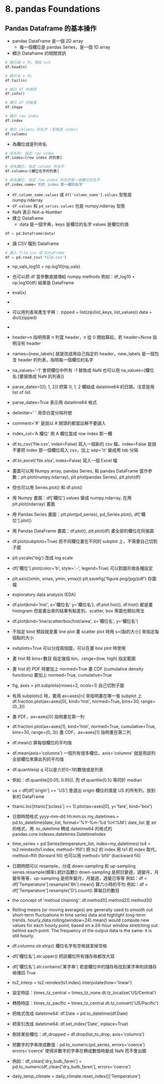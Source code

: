 # 8. pandas Foundations

## Pandas Dataframe 的基本操作
* pandas DataFrame 是一個 2D array 
  * 每一個欄位是 pandas Series，是一個 1D array
* 顯示 Dataframe 的相關資訊
```python
# 顯示頭 n 列，預設 n=5
df.head(n)

# 顯示末 n 列，
df.tail(n)

# 顯示 df 的資訊
df.info()

# 顯示 df 的維度
df.shape

# 顯示 row index
df.index

# 顯示 columns 的名字 (型態是 index)
df.columns
```
* 為欄位或是列命名
```python
# 命名列: 指定 row index
df.index=[row index 的列表]

# 命名欄位: 指定 column 的名字
df.columns=[欄位名字的列表]

# 命名欄位: 指定 row index 所在的那一個欄位的名字
df.index.name='列的 index 那一欄的名字'
```
* `df.column_name.values` 或 `df['column_name'].values` 型態是 numpy.ndarray
* `df.values` 和 `pd_series.values` 也是 numpy.ndarray 型態
* NaN 表示 Not-a-Number
* 建立 Dataframe
  * data 是一個字典，keys 是欄位的名字 values 是欄位的值
```python
df = pd.DataFrame(data)
```
* 讀 CSV 檔到 Dataframe
```python
# 讀入 file.csv 成 DataFrame
df = pd.read_csv('file.csv')
```

- np_vals_log10 = np.log10(np_vals)
- 也可以把 df 當參數直接傳給 numpy methods 例如：df_log10 = np.log10(df) 結果是 DataFrame
- eval(x)
-  
- 可以用列表來產生字典：
zipped = list(zip(list_keys, list_values))
data = dict(zipped)
- 
- header=n 指明用第 n 列當 header，n 從 0 開始算起，若 header=None 指明沒有 header
- names=[new_labels] 就是改成用自己指定的 header，new_labels 是一個包含 header 的列表，指明每一個欄位的名字
- na_values='-1' 會把欄位中所有 -1 替換成 NaN 也可以用 na_values={欄位名:[要替換成 NaN 的列表]}
- parse_dates=[[0, 1, 2]] 把第 0, 1, 2 欄組成 datatime64 的日期，注意是用 list of list
- parse_dates=True 表示用 datatime64 格式
- delimiter=' ' 用空白當分隔符號
- comment='#' 是說以 # 開頭的都當註解不要讀入
- index_col='A 欄位' 用 A 欄位當成 row index 那一欄
- df.to_csv('file.csv', index=False) 寫入一個新的 csv 檔，index=False 是說不要把 index 那一個欄位寫入 csv，加上 sep='\t' 變成用 tab 分隔
- df.to_excel('file.xlsx', index=False) 寫入一個 Excel 檔

- 畫圖可以用 Numpy array, pandas Series, 和 pandas DataFrame 當作參數：plt.plot(numpy.ndarray), plt.plot(pandas Series), plt.plot(df)
- 但也可以用 Series.plot() 和 df.plot()
- 用 Numpy 畫圖：df['欄位'].values 變成 numpy.ndarray, 在用 plt.plot(ndarray) 畫圖
- 用 Pandas Series 畫圖：plt.plot(pd_series), pd_Series.plot(), df['欄位'].plot()
- 用 Pandas DataFrame 畫圖：df.plot(), plt.plot(df) 畫全部的欄位在同張圖
- df.plot(subplots=True) 把不同欄位畫在不同的 subplot 上，不需要自己切割子圖
- plt.yscale('log') 改成 log scale
- df['欄位'].plot(color='b', style='.-', legend=True) 可以對圖形做各種設定
- plt.axis((xmin, xmax, ymin, ymax))
plt.savefig('figure.png/jpg/pdf') 存圖檔
- exploratory data analysis (EDA)
- df.plot(kind='hist', x='欄位名' y='欄位名'), df.plot.hist(), df.hist() 都是畫 histogram 但是畫出來的結果有點差別，scatter, box 等圖也類似用法
- df.plot(kind='line/scatter/box/hist/area', x='欄位名', y='欄位名')
- 不指定 kind 預設就是畫 line plot
畫 scatter plot 時用 s=[點的大小] 來指定每個點的大小
- subplots=True 可以分成兩個圖，可以在畫 box plot 時使用
- 畫 hist 時 bins=數目 指定幾個 bin，range=(low, high) 指定範圍
- 畫 hist 的 PDF 時要加上 normed=True 畫 CDF (cumulative density functions) 要加上 normed=True, cumulative=True
- fig, axes = plt.subplots(nrows=2, ncols=1) 自己切割子圖
- 有用 subplots() 時，要用 ax=axes[n] 來指明畫在哪一張 subplot 上
df.fraction.plot(ax=axes[0], kind='hist', normed=True, bins=30, range=(0,.3))
- 畫 PDF，ax=axes[0] 指明畫在第一列
- df.fraction.plot(ax=axes[1], kind='hist', normed=True, cumulative=True, bins=30, range=(0,.3)) 畫 CDF，ax=axes[1] 指明畫在第二列
- df.mean() 算每個欄位的平均值
- df.mean(axis='columns') 一個列有很多欄位，axis='columns' 就是用該列全部欄位來算此列的平均值
- df.quantile(q) q 可以是介於0~1的數值或是列表
- 例如：df.quantile([0.05, 0.95]), 而 df.quantile(0.5) 等同於 median
- us = df[df['origin'] == 'US'] 會選出 origin 欄位的值是 US 的所有列，放到新的 DataFrame
- titanic.loc[titanic['pclass'] == 1].plot(ax=axes[0], y='fare', kind='box')

- 日期時間格式 yyyy-mm-dd hh:mm:ss
my_datetimes = pd.to_datetime(date_list, format='%Y-%m-%d %H:%M') date_list 是 str 的格式，用 .to_datetime 轉成 datetime64 的格式的 pandas.core.indexes.datetimes.DatetimeIndex
- time_series = pd.Series(temperature_list, index=my_datetimes)
ts4 = ts2.reindex(ts1.index, method='ffill') 把 ts2 的 index 用 ts1 的 index 取代，method=ffill (forward fill) 也可以用 method='bfill' (backward fill)

- 日期時間可以 resample，分成 down-sampling 和 up-sampling
series.resample(頻率).統計函數()
down-sampling 是把日變週，週變月，月變年等等，up-sampling 是把年變月，月變週，週變日等等
例如：df = df['Temperature'].resample('6h').mean() 算六小時的平均
例如：df = df['Temperature'].resample('D').count() 算每日的數目
- the concept of 'method chaining': df.method1().method2().method3()
- Rolling means (or moving averages) are generally used to smooth out short-term fluctuations in time series data and highlight long-term trends.
hourly_data.rolling(window=24).mean() would compute new values for each hourly point, based on a 24-hour window stretching out behind each point. The frequency of the output data is the same: it is still hourly.
- df.columns.str.strip() 欄位名字有空格就拿掉空格
- df['欄位名'].str.upper() 把該欄位所有儲存格都改大寫
- df['欄位名'].str.contains('某字串') 若是欄位中的儲存格找到某字串則該儲存格傳回 True
- ts2_interp = ts2.reindex(ts1.index).interpolate(how='linear')

- 設定時區：times_tz_central = times_tz_none.dt.tz_localize('US/Central')
- 轉換時區：times_tz_pacific = times_tz_central.dt.tz_convert('US/Pacific')

- 把格式改成 datetime64: df.Date = pd.to_datetime(df.Date)
- 把索引改成 datetime64: df.set_index('Date', inplace=True)

- 刪除某些欄位：df_dropped = df.drop(list_to_drop, axis='columns')

- 把數字的字串改成數值：pd.to_numeric(pd_series, errors='coerce') errors='coerce' 使得非數字的字串在轉成數值時變成 NaN 而不會出錯
- 例如：df_clean['dry_bulb_faren'] = pd.to_numeric(df_clean['dry_bulb_faren'], errors='coerce')
- daily_temp_climate = daily_climate.reset_index()['Temperature']
